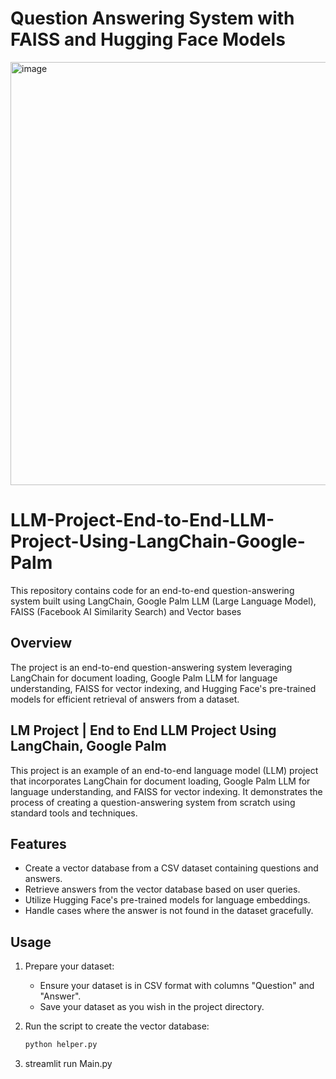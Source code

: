 # Question Answering System with FAISS and Hugging Face Models


<img width="677" alt="image" src="https://github.com/Rafael-ZP/LLM_Project_Using_LangChain_and_GooglePalm/assets/104310982/ff11ded7-eabe-4afe-b9dd-c811a8408dff">

# LLM-Project-End-to-End-LLM-Project-Using-LangChain-Google-Palm

This repository contains code for an end-to-end question-answering system built using LangChain, Google Palm LLM (Large Language Model), FAISS (Facebook AI Similarity Search) and Vector bases

## Overview

The project is an end-to-end question-answering system leveraging LangChain for document loading, Google Palm LLM for language understanding, FAISS for vector indexing, and Hugging Face's pre-trained models for efficient retrieval of answers from a dataset.

## LM Project | End to End LLM Project Using LangChain, Google Palm

This project is an example of an end-to-end language model (LLM) project that incorporates LangChain for document loading, Google Palm LLM for language understanding, and FAISS for vector indexing. It demonstrates the process of creating a question-answering system from scratch using standard tools and techniques.



## Features

- Create a vector database from a CSV dataset containing questions and answers.
- Retrieve answers from the vector database based on user queries.
- Utilize Hugging Face's pre-trained models for language embeddings.
- Handle cases where the answer is not found in the dataset gracefully.

## Usage

1. Prepare your dataset:
   - Ensure your dataset is in CSV format with columns "Question" and "Answer".
   - Save your dataset as you wish in the project directory.

2. Run the script to create the vector database:
   ```bash
   python helper.py
3. streamlit run Main.py
